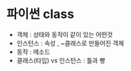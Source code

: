 # 파이썬 class

* 객체 :  상태와 동작이 같이 있는 어떤것
* 인스턴스 : 속성 , ~클래스로 만들어진 객체 
* 동작 : 메소드
* 클래스(타입) vs 인스턴스 : 틀과 빵

